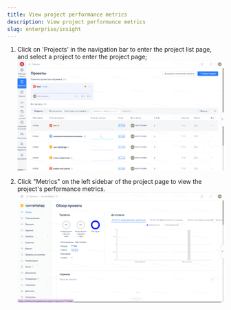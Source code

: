 ```yaml
---
title: View project performance metrics
description: View project performance metrics
slug: enterprise/insight
---
```

1. Click on 'Projects' in the navigation bar to enter the project list page, and select a project to enter the project page;
![Image Description](assets/image.png)

2. Click "Metrics" on the left sidebar of the project page to view the project's performance metrics.
![Image Description](assets/image268.png)